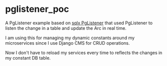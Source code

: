 # pglistener_poc

A PgListener example based on [sqlx PgListener](https://docs.rs/sqlx/0.6.2/sqlx/postgres/struct.PgListener.html) that 
used PgListener to listen the change in a table and update the Arc<HashMap> in real time.

I am using this for managing my dynamic constants around my microservices since I use Django CMS for CRUD operations.

Now I don't have to reload my services every time to reflects the changes in my constant DB table.
 
